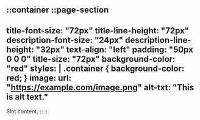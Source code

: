 ::container
  ::page-section
  ---
  title-font-size: "72px"
  title-line-height: "72px"
  description-font-size: "24px"
  description-line-height: "32px"
  text-align: "left"
  padding: "50px 0 0 0"
  title-size: "72px"
  background-color: "red"
  styles: |
    .container {
      background-color: red;
    }
  image:
    url: "https://example.com/image.png"
    alt-txt: "This is alt text."
  ---
  Slot content.
  ::
::
